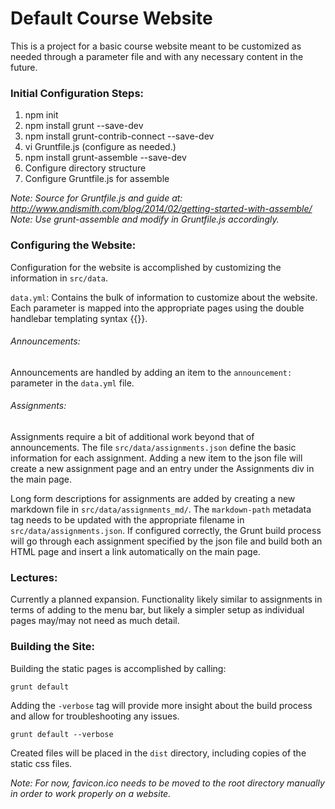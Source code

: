 Default Course Website
======================

This is a project for a basic course website meant to be customized as needed through a parameter file and with any necessary content in the future.

### Initial Configuration Steps:
1. npm init
2. npm install grunt --save-dev
3. npm install grunt-contrib-connect --save-dev
4. vi Gruntfile.js (configure as needed.)
5. npm install grunt-assemble --save-dev
6. Configure directory structure
7. Configure Gruntfile.js for assemble

*Note: Source for Gruntfile.js and guide at: http://www.andismith.com/blog/2014/02/getting-started-with-assemble/*  
*Note: Use grunt-assemble and modify in Gruntfile.js accordingly.*  

### Configuring the Website:

Configuration for the website is accomplished by customizing the information in `src/data`.  

`data.yml`: Contains the bulk of information to customize about the website.  Each parameter is mapped into the appropriate pages using the double handlebar templating syntax {{}}.  

###### Announcements:

Announcements are handled by adding an item to the `announcement:` parameter in the `data.yml` file.  

###### Assignments:

Assignments require a bit of additional work beyond that of announcements.  The file `src/data/assignments.json` define the basic information for each assignment.  Adding a new item to the json file will create a new assignment page and an entry under the Assignments div in the main page.  

Long form descriptions for assignments are added by creating a new markdown file in `src/data/assignments_md/`.  The `markdown-path` metadata tag needs to be updated with the appropriate filename in `src/data/assignments.json`.  If configured correctly, the Grunt build process will go through each assignment specified by the json file and build both an HTML page and insert a link automatically on the main page.

### Lectures:

Currently a planned expansion.  Functionality likely similar to assignments in terms of adding to the menu bar, but likely a simpler setup as individual pages may/may not need as much detail.

### Building the Site:

Building the static pages is accomplished by calling:

```grunt default```

Adding the `-verbose` tag will provide more insight about the build process and allow for troubleshooting any issues.

```grunt default --verbose```

Created files will be placed in the `dist` directory, including copies of the static css files.  

*Note: For now, favicon.ico needs to be moved to the root directory manually in order to work properly on a website.*

